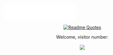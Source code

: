 <img src="images/svg/header.svg"></img>
<p align="center">
  <a href="https://github.com/piyushsuthar/github-readme-quotes">
    <img src="https://quotes-github-readme.vercel.app/api?type=horizontal&quote=You%20didn't%20attract%20a%20freak.%20You%20attracted%20a%20man%20with%20a%20freak%20on%20his%20back.%20There's%20nothing%20wrong%20with%20you...%20except%20your%20hair.%20Your%20hair%20is%20a%20trainwreck.&author=Will%20Graham,%20Red%20Dragon" alt="Readme Quotes">
  </a>
</p>
<p align="center">
Welcome, visitor number: <br><br>
   <a href="https://github.com/piyushsuthar/github-readme-quotes">
    <img src="https://profile-counter.glitch.me/{gutsnroses}/count.svg">
  </a>
</p>
